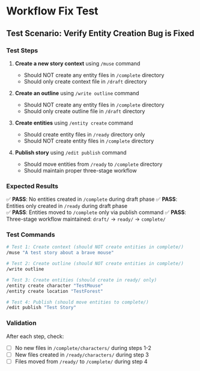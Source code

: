# Workflow Fix Test

## Test Scenario: Verify Entity Creation Bug is Fixed

### Test Steps

1. **Create a new story context** using `/muse` command
   - Should NOT create any entity files in `/complete` directory
   - Should only create context file in `/draft` directory

2. **Create an outline** using `/write outline` command  
   - Should NOT create any entity files in `/complete` directory
   - Should only create outline file in `/draft` directory

3. **Create entities** using `/entity create` command
   - Should create entity files in `/ready` directory only
   - Should NOT create entity files in `/complete` directory

4. **Publish story** using `/edit publish` command
   - Should move entities from `/ready` to `/complete` directory
   - Should maintain proper three-stage workflow

### Expected Results

✅ **PASS**: No entities created in `/complete` during draft phase
✅ **PASS**: Entities only created in `/ready` during draft phase  
✅ **PASS**: Entities moved to `/complete` only via publish command
✅ **PASS**: Three-stage workflow maintained: `draft/` → `ready/` → `complete/`

### Test Commands

```bash
# Test 1: Create context (should NOT create entities in complete/)
/muse "A test story about a brave mouse"

# Test 2: Create outline (should NOT create entities in complete/)  
/write outline

# Test 3: Create entities (should create in ready/ only)
/entity create character "TestMouse"
/entity create location "TestForest"

# Test 4: Publish (should move entities to complete/)
/edit publish "Test Story"
```

### Validation

After each step, check:
- [ ] No new files in `/complete/characters/` during steps 1-2
- [ ] New files created in `/ready/characters/` during step 3
- [ ] Files moved from `/ready/` to `/complete/` during step 4
